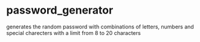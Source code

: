 # password_generator
generates the random password with combinations of letters, numbers and special charecters with a limit from 8 to 20 characters
